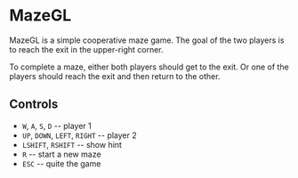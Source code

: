 # MazeGL

MazeGL is a simple cooperative maze game. The goal of the two players is
to reach the exit in the upper-right corner.

To complete a maze, either both players should get to the exit. Or one of
the players should reach the exit and then return to the other.


## Controls
 * `W`, `A`, `S`, `D` -- player 1
 * `UP`, `DOWN`, `LEFT`, `RIGHT` -- player 2
 * `LSHIFT`, `RSHIFT` -- show hint
 * `R` -- start a new maze
 * `ESC` -- quite the game
